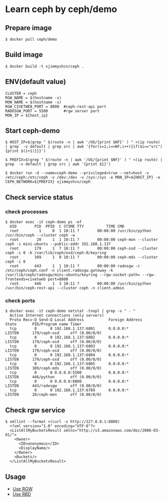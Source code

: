 Learn ceph by ceph/demo
=====================================


Prepare image
----------------------------

    $ docker pull ceph/demo


Build image
----------------------------

    $ docker build -t xjimmyshcn/ceph .


ENV(default value)
----------------------------

    CLUSTER = ceph
    RGW_NAME = $(hostname -s)
    MON_NAME = $(hostname -s)
    RGW_CIVETWEB_PORT = 8800  #ceph-rest-api port
    RADOSGW_PORT = 5500       #rgw server port
    MON_IP = ${host_ip}


Start ceph-demo
----------------------------

    $ HOST_IP=$(grep " $(route -n | awk '/UG/{print $NF}' ) " <(ip route) | grep  -v default | grep src | awk '{for(i=1;i<=NF;i++){if($i=="src"){print $(i+1)}}}')

    $ PREFIX=$(grep " $(route -n | awk '/UG/{print $NF}' ) " <(ip route) | grep  -v default | grep src | awk '{print $1}')

    $ docker run -d --name=ceph-demo --privileged=true --net=host -v /etc/ceph:/etc/ceph -v /dev:/dev -v /sys:/sys -e MON_IP=${HOST_IP} -e CEPH_NETWORK=${PREFIX} xjimmyshcn/ceph


Check service status
----------------------------

### check processes

    $ docker exec -it ceph-demo ps -ef
      UID        PID  PPID  C STIME TTY          TIME CMD
      root         1     0  1 10:11 ?        00:00:00 /usr/bin/python /usr/bin/ceph --cluster ceph -w
      root        20     1  1 10:11 ?        00:00:00 ceph-mon --cluster ceph -i mini-ubuntu --public-addr 192.168.1.137
      root       179     1  7 10:11 ?        00:00:00 ceph-osd --cluster ceph -i 0 -k /var/lib/ceph/osd/ceph-0/keyring
      root       389     1  0 10:11 ?        00:00:00 ceph-mds --cluster ceph -i 0
      root       443     1  1 10:11 ?        00:00:00 radosgw -c /etc/ceph/ceph.conf -n client.radosgw.gateway -k /var/lib/ceph/radosgw/mini-ubuntu/keyring --rgw-socket-path= --rgw-frontends=civetweb port=8800
      root       446     1  3 10:11 ?        00:00:00 /usr/bin/python /usr/bin/ceph-rest-api --cluster ceph -n client.admin

### check ports

    $ docker exec -it ceph-demo netstat -tnopl | grep -v " - "
      Active Internet connections (only servers)
      Proto Recv-Q Send-Q Local Address           Foreign Address         State       PID/Program name Timer
      tcp        0      0 192.168.1.137:6801      0.0.0.0:*               LISTEN      179/ceph-osd     off (0.00/0/0)
      tcp        0      0 192.168.1.137:6802      0.0.0.0:*               LISTEN      179/ceph-osd     off (0.00/0/0)
      tcp        0      0 192.168.1.137:6803      0.0.0.0:*               LISTEN      179/ceph-osd     off (0.00/0/0)
      tcp        0      0 192.168.1.137:6804      0.0.0.0:*               LISTEN      179/ceph-osd     off (0.00/0/0)
      tcp        0      0 192.168.1.137:6805      0.0.0.0:*               LISTEN      389/ceph-mds     off (0.00/0/0)
      tcp        0      0 0.0.0.0:5500            0.0.0.0:*               LISTEN      446/python       off (0.00/0/0)
      tcp        0      0 0.0.0.0:8800            0.0.0.0:*               LISTEN      443/radosgw      off (0.00/0/0)
      tcp        0      0 192.168.1.137:6789      0.0.0.0:*               LISTEN      20/ceph-mon      off (0.00/0/0)


Check rgw service
----------------------------

    $ xmllint --format <(curl -s http://127.0.0.1:8800)
      <?xml version="1.0" encoding="UTF-8"?>
      <ListAllMyBucketsResult xmlns="http://s3.amazonaws.com/doc/2006-03-01/">
        <Owner>
          <ID>anonymous</ID>
          <DisplayName/>
        </Owner>
        <Buckets/>
      </ListAllMyBucketsResult>


Usage
----------------------------

- [Use RGW](rgw_usage.md)
- [Use RBD](rbd_usage.md)
